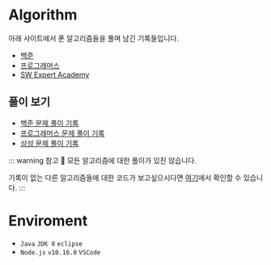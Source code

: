 # Algorithm

아래 사이트에서 푼 알고리즘들을 풀며 남긴 기록들입니다. 

- [백준](https://www.acmicpc.net/)
- [프로그래머스](https://programmers.co.kr/)
- [SW Expert Academy](https://swexpertacademy.com/main/main.do)

## 풀이 보기

- [백준 문제 풀이 기록](/docs/baekjoon)
- [프로그래머스 문제 풀이 기록](/docs/programmers)
- [삼성 문제 풀이 기록](/docs/samsung)

::: warning 참고
🤫 모든 알고리즘에 대한 풀이가 있진 않습니다.  

기록이 없는 다른 알고리즘들에 대한 코드가 보고싶으시다면 [여기](https://github.com/2ssue/Algorithm)에서 확인할 수 있습니다.
:::

# Enviroment
- `Java` `JDK 8` `eclipse`  
- `Node.js` `v10.16.0` `VSCode`